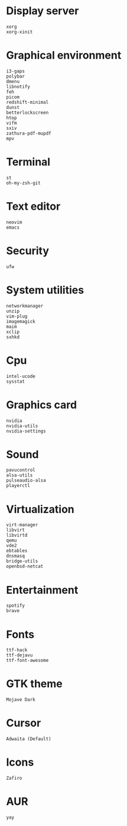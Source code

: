 # Display server
    xorg
    xorg-xinit

# Graphical environment
    i3-gaps
    polybar
    dmenu
    libnotify
    feh
    picom
    redshift-minimal
    dunst
    betterlockscreen
    htop
    vifm
    sxiv
    zathura-pdf-mupdf
    mpv

# Terminal
    st
    oh-my-zsh-git

# Text editor
    neovim
    emacs

# Security
    ufw

# System utilities
    networkmanager
    unzip
    vim-plug
    imagemagick
    maim
    xclip
    sxhkd

# Cpu
    intel-ucode
    sysstat

# Graphics card
    nvidia
    nvidia-utils
    nvidia-settings

# Sound
    pavucontrol
    alsa-utils
    pulseaudio-alsa
    playerctl

# Virtualization
    virt-manager
    libvirt
    libvirtd
    qemu
    vde2
    ebtables
    dnsmasq
    bridge-utils
    openbsd-netcat

# Entertainment
    spotify
    brave

# Fonts
    ttf-hack
    ttf-dejavu
    ttf-font-awesome

# GTK theme
    Mojave Dark

# Cursor
    Adwaita (Default)

# Icons
    Zafiro

# AUR
    yay
